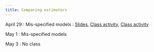 ```yaml
---
title: Comparing estimators
---
```


April 29
: Mis-specified models
  : [Slides](https://sta711-s24.github.io/slides/lecture_41.pdf), [Class activity](https://sta711-s24.github.io/class_activities/ca_lecture_41.html), [Class activity](https://sta711-s24.github.io/class_activities/ca_lecture_41_solutions.html)
  
May 1
: Mis-specified models

May 3
: No class